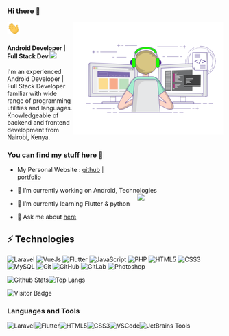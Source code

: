 ### Hi there 👋

<img src="https://github.com/inspirasiprogrammer/inspirasiprogrammer/blob/main/wave.gif" width="30px">
<img align="right" alt="GIF" src="https://raw.githubusercontent.com/devSouvik/devSouvik/master/gif3.gif" width="350" style="max-width: 100%;">
<h4>Android Developer |  Full Stack Dev <img src="https://media.giphy.com/media/WUlplcMpOCEmTGBtBW/giphy.gif" width="30"> </h4>
I'm an experienced Android Developer | Full Stack Developer familiar with wide range of
programming utilities and languages. Knowledgeable of backend and
frontend development from Nairobi, Kenya. 



### You can find my stuff here :leaves:

- My Personal Website : [github](https://tr-reny.github.io/) |       
[portfolio](https://renykipkoech.xyz) 

- 🔭 I’m currently working on Android, Technologies <img align = "right" width = "200" src = "https://cdn.dribbble.com/users/1603428/screenshots/4158705/mob-dev.gif">
- 🌱 I’m currently learning Flutter & python
- 💬 Ask me about [here](https://github.com/Tr-reny/Tr-reny/issues) 

## ⚡ Technologies

<!--- just --->

![Laravel](https://img.shields.io/badge/-Laravel-00599C?style=flat-square&logo=Laravel)
![VueJs](https://img.shields.io/badge/vuejs-2.x-brightgreen.svg?style=flat-square)
![Flutter](https://img.shields.io/badge/-Flutter-black?style=flat-square&logo=flutter)
![JavaScript](https://img.shields.io/badge/-JavaScript-black?style=flat-square&logo=javascript)
![PHP](https://img.shields.io/badge/-PHP-black?style=flat-square&logo=php)
![HTML5](https://img.shields.io/badge/-HTML5-E34F26?style=flat-square&logo=html5&logoColor=white)
![CSS3](https://img.shields.io/badge/-CSS3-1572B6?style=flat-square&logo=css3)
![MySQL](https://img.shields.io/badge/-MySQL-black?style=flat-square&logo=mysql)
![Git](https://img.shields.io/badge/-Git-black?style=flat-square&logo=git)
![GitHub](https://img.shields.io/badge/-GitHub-181717?style=flat-square&logo=github)
![GitLab](https://img.shields.io/badge/-GitLab-FCA121?style=flat-square&logo=gitlab)
![Photoshop](https://img.shields.io/badge/-Photoshop-black?style=flat-square&logo=photoshop)


![Github Stats](https://github-readme-stats-git-masterrstaa-rickstaa.vercel.app/api?username=Tr-reny&count_private=true&show_icons=true&include_all_commits=true&theme=buefy&hide_border=true)![Top Langs](https://github-readme-stats-git-masterrstaa-rickstaa.vercel.app/api/top-langs?username=Tr-reny&hide=TeX&layout=compact&theme=buefy&hide_border=true)


![Visitor Badge](https://komarev.com/ghpvc/?username=Tr-reny&color=green)
### Languages and Tools

<img align="left" src="https://simpleicons.org/icons/laravel.svg" alt="Laravel" height="40px" />
<img align="left" src="https://simpleicons.org/icons/flutter.svg" alt="Flutter" height="40px" />
<img align="left" src="https://simpleicons.org/icons/html5.svg" alt="HTML5" height="40px" />
<img align="left" src="https://simpleicons.org/icons/css3.svg" alt="CSS3" height="40px" />
<img align="left" src="https://simpleicons.org/icons/visualstudiocode.svg" alt="VSCode" height="40px" />
<img align="left" src="https://simpleicons.org/icons/jetbrains.svg" alt="JetBrains Tools" height="40px" />
<br />

